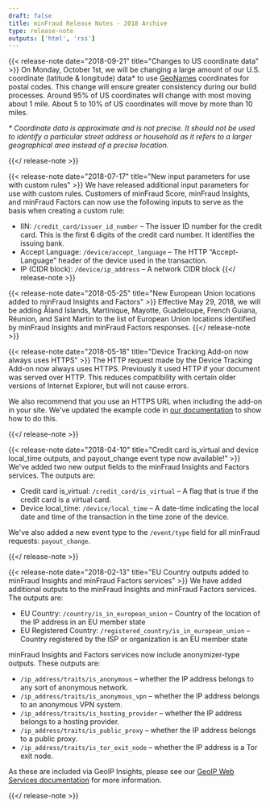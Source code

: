 ```yaml
---
draft: false
title: minFraud Release Notes - 2018 Archive
type: release-note
outputs: ['html', 'rss']
---
```


{{< release-note date="2018-09-21" title="Changes to US coordinate data" >}} On
Monday, October 1st, we will be changing a large amount of our U.S. coordinate
(latitude & longitude) data\* to use [GeoNames](https://www.geonames.org/)
coordinates for postal codes. This change will ensure greater consistency during
our build processes. Around 95% of US coordinates will change with most moving
about 1 mile. About 5 to 10% of US coordinates will move by more than 10 miles.

_\* Coordinate data is approximate and is not precise. It should not be used to
identify a particular street address or household as it refers to a larger
geographical area instead of a precise location._

{{</ release-note >}}

{{< release-note date="2018-07-17" title="New input parameters for use with custom rules" >}}
We have released additional input parameters for use with custom rules.
Customers of minFraud Score, minFraud Insights, and minFraud Factors can now use
the following inputs to serve as the basis when creating a custom rule:

- IIN: `/credit_card/issuer_id_number` – The issuer ID number for the credit
  card. This is the first 6 digits of the credit card number. It identifies the
  issuing bank.
- Accept Language: `/device/accept_language` – The HTTP “Accept-Language” header
  of the device used in the transaction.
- IP (CIDR block): `/device/ip_address` – A network CIDR block
  {{</ release-note >}}

{{< release-note date="2018-05-25" title="New European Union locations added to minFraud Insights and Factors" >}}
Effective May 29, 2018, we will be adding Åland Islands, Martinique, Mayotte,
Guadeloupe, French Guiana, Réunion, and Saint Martin to the list of European
Union locations identified by minFraud Insights and minFraud Factors responses.
{{</ release-note >}}

{{< release-note date="2018-05-18" title="Device Tracking Add-on now always uses HTTPS" >}}
The HTTP request made by the Device Tracking Add-on now always uses HTTPS.
Previously it used HTTP if your document was served over HTTP. This reduces
compatibility with certain older versions of Internet Explorer, but will not
cause errors.

We also recommend that you use an HTTPS URL when including the add-on in your
site. We've updated the example code in
[our documentation](/minfraud/track-devices) to show how to do this.

{{</ release-note >}}

{{< release-note date="2018-04-10" title="Credit card is_virtual and device local_time outputs, and payout_change event type now available!" >}}
We've added two new output fields to the minFraud Insights and Factors services.
The outputs are:

- Credit card is_virtual: `/credit_card/is_virtual` – A flag that is true if the
  credit card is a virtual card.
- Device local_time: `/device/local_time` – A date-time indicating the local
  date and time of the transaction in the time zone of the device.

We've also added a new event type to the `/event/type` field for all minFraud
requests: `payout_change`.

{{</ release-note >}}

{{< release-note date="2018-02-13" title="EU Country outputs added to minFraud Insights and minFraud Factors services" >}}
We have added additional outputs to the minFraud Insights and minFraud Factors
services. The outputs are:

- EU Country: `/country/is_in_european_union` – Country of the location of the
  IP address in an EU member state
- EU Registered Country: `/registered_country/is_in_european_union` – Country
  registered by the ISP or organization is an EU member state

minFraud Insights and Factors services now include anonymizer-type outputs.
These outputs are:

- `/ip_address/traits/is_anonymous` – whether the IP address belongs to any sort
  of anonymous network.
- `/ip_address/traits/is_anonymous_vpn` – whether the IP address belongs to an
  anonymous VPN system.
- `/ip_address/traits/is_hosting_provider` – whether the IP address belongs to a
  hosting provider.
- `/ip_address/traits/is_public_proxy` – whether the IP address belongs to a
  public proxy.
- `/ip_address/traits/is_tor_exit_node` – whether the IP address is a Tor exit
  node.

As these are included via GeoIP Insights, please see our
[GeoIP Web Services documentation](/geoip) for more information.

{{</ release-note >}}
